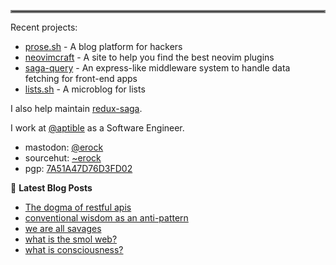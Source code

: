 <hr style="border:2px solid gray"> </hr>

Recent projects:

- [prose.sh](https://prose.sh) - A blog platform for hackers
- [neovimcraft](https://neovimcraft.com) - A site to help you find the best
  neovim plugins
- [saga-query](https://github.com/redux-saga/saga-query) - An express-like
  middleware system to handle data fetching for front-end apps
- [lists.sh](https://lists.sh) - A microblog for lists

I also help maintain [redux-saga](https://github.com/redux-saga).

I work at [@aptible](https://aptible.com) as a Software Engineer.

- mastodon: [@erock](https://fosstodon.org/@erock)
- sourcehut: [~erock](https://git.sr.ht/~erock)
- pgp: [7A51A47D76D3FD02](https://erock.io/publickey.txt)

📕 **Latest Blog Posts**

<!-- BLOG-POST-LIST:START -->
- [The dogma of restful apis](https://erock.io/2023/03/10/dogma-of-restful-api.html)
- [conventional wisdom as an anti-pattern](https://erock.io/2023/02/26/anti-pattern.html)
- [we are all savages](https://erock.io/2023/01/23/we-are-all-savages.html)
- [what is the smol web?](https://erock.io/2022/12/31/what-is-the-smol-web.html)
- [what is consciousness?](https://erock.io/2022/10/15/what-is-consciousness.html)
<!-- BLOG-POST-LIST:END -->
